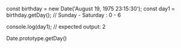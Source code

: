 



const birthday = new Date('August 19, 1975 23:15:30');
const day1 = birthday.getDay();
// Sunday - Saturday : 0 - 6

console.log(day1);
// expected output: 2

Date.prototype.getDay()
